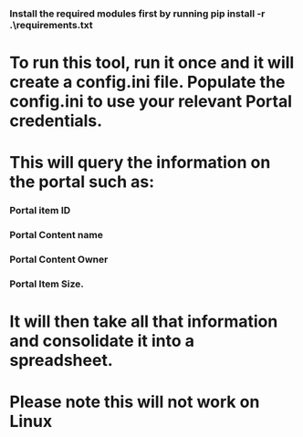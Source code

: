 ### Install the required modules first by running pip install -r .\requirements.txt

# To run this tool, run it once and it will create a config.ini file. Populate the config.ini to use your relevant Portal credentials.
# This will query the information on the portal such as:
### Portal item ID
### Portal Content name
### Portal Content Owner
### Portal Item Size.

# It will then take all that information and consolidate it into a spreadsheet.
# Please note this will not work on Linux